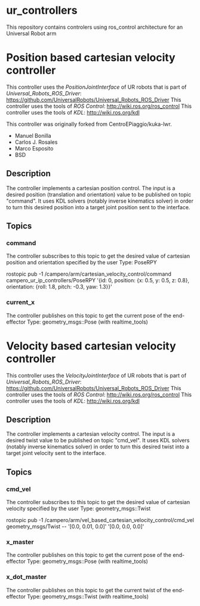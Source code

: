 # ur_controllers
This repository contains controlers using ros_control architecture for an Universal Robot arm

# Position based cartesian velocity controller

This controller uses the *PositionJointInterface* of UR robots that is part of *Universal_Robots_ROS_Driver*: https://github.com/UniversalRobots/Universal_Robots_ROS_Driver
This controller uses the tools of *ROS Control*: http://wiki.ros.org/ros_control
This controller uses the tools of *KDL*: http://wiki.ros.org/kdl

This controller was originally forked from CentroEPiaggio/kuka-lwr.
 *  <author>Manuel Bonilla</author>
 *  <maintainer email="cjrosales@gmail.com">Carlos J. Rosales</maintainer>
 *  <maintainer email="marco.esposito@tum.de">Marco Esposito</maintainer>
 *  <license>BSD</license>

## Description

The controller implements a cartesian position control. The input is a desired position (translation and orientation) value to be published on topic "command".
It uses KDL solvers (notably inverse kinematics solver) in order to turn this desired position into a target joint position sent to the interface.

## Topics

### command
The controller subscribes to this topic to get the desired value of cartesian position and orientation specified by the user
Type: PoseRPY

rostopic pub -1 /campero/arm/cartesian_velocity_control/command  campero_ur_ip_controllers/PoseRPY '{id: 0, position: {x: 0.5, y: 0.5, z: 0.8}, orientation: {roll: 1.8, pitch: -0.3, yaw: 1.3}}'

### current_x
The controller publishes on this topic to get the current pose of the end-effector
Type: geometry_msgs::Pose (with realtime_tools)

# Velocity based cartesian velocity controller

This controller uses the *VelocityJointInterface* of UR robots that is part of *Universal_Robots_ROS_Driver*: https://github.com/UniversalRobots/Universal_Robots_ROS_Driver
This controller uses the tools of *ROS Control*: http://wiki.ros.org/ros_control
This controller uses the tools of *KDL*: http://wiki.ros.org/kdl

## Description

The controller implements a cartesian velocity control. The input is a desired twist value to be published on topic "cmd_vel".
It uses KDL solvers (notably inverse kinematics solver) in order to turn this desired twist into a target joint velocity sent to the interface.

## Topics

### cmd_vel
The controller subscribes to this topic to get the desired value of cartesian velocity specified by the user
Type: geometry_msgs::Twist

rostopic pub -1 /campero/arm/vel_based_cartesian_velocity_control/cmd_vel geometry_msgs/Twist -- '[0.0, 0.01, 0.0]' '[0.0, 0.0, 0.0]'

### x_master
The controller publishes on this topic to get the current pose of the end-effector
Type: geometry_msgs::Pose (with realtime_tools)

### x_dot_master
The controller publishes on this topic to get the current twist of the end-effector
Type: geometry_msgs::Twist (with realtime_tools)
